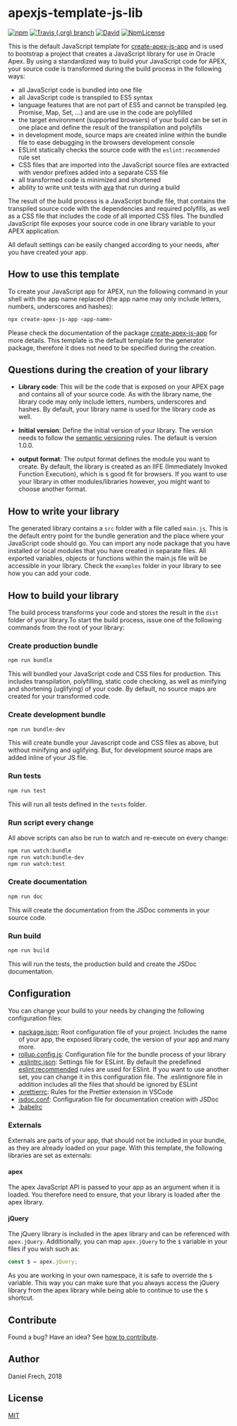 # apexjs-template-js-lib

[![npm](https://img.shields.io/npm/v/apexjs-template-js-lib.svg?style=flat-square)](https://www.npmjs.com/package/apexjs-template-js-lib) [![Travis (.org) branch](https://img.shields.io/travis/dfrechdev/apexjs-template-js-lib/master.svg?style=flat-square)](https://travis-ci.org/dfrechdev/apexjs-template-js-lib) [![David](https://img.shields.io/david/dfrechdev/apexjs-template-js-lib.svg?style=flat-square)](https://github.com/dfrechdev/apexjs-template-js-lib/blob/master/package.json) [![NpmLicense](https://img.shields.io/npm/l/apexjs-template-js-lib.svg?style=flat-square)](https://github.com/dfrechdev/apexjs-template-js-lib/blob/master/LICENSE)

This is the default JavaScript template for [create-apex-js-app][mainproject] and is used to bootstrap a project that creates a JavaScript library for use in Oracle Apex. By using a standardized way to build your JavaScript code for APEX, your source code is transformed during the build process in the following ways:

-   all JavaScript code is bundled into one file
-   all JavaScript code is transpiled to ES5 syntax
-   language features that are not part of ES5 and cannot be transpiled (eg. Promise, Map, Set, ...) and are use in the code are polyfilled
-   the target environment (supported browsers) of your build can be set in one place and define the result of the transpilation and polyfills
-   in development mode, source maps are created inline within the bundle file to ease debugging in the browsers development console
-   ESLint statically checks the source code with the `eslint:recommended` rule set
-   CSS files that are imported into the JavaScript source files are extracted with vendor prefixes added into a separate CSS file
-   all transformed code is minimized and shortened
-   ability to write unit tests with [ava][ava] that run during a build

The result of the build process is a JavaScript bundle file, that contains the transpiled source code with the dependencies and required polyfills, as well as a CSS file that includes the code of all imported CSS files. The bundled JavaScript file exposes your source code in one library variable to your APEX application.

All default settings can be easily changed according to your needs, after you have created your app.

## How to use this template

To create your JavaScript app for APEX, run the following command in your shell with the app name replaced (the app name may only include letters, numbers, underscores and hashes):

```bash
npx create-apex-js-app <app-name>
```

Please check the documentation of the package [create-apex-js-app][mainproject] for more details. This template is the default template for the generator package, therefore it does not need to be specified during the creation.

## Questions during the creation of your library

-   **Library code**: This will be the code that is exposed on your APEX page and contains all of your source code. As with the library name, the library code may only include letters, numbers, underscores and hashes. By default, your library name is used for the library code as well.

-   **Initial version**: Define the initial version of your library. The version needs to follow the [semantic versioning][semver] rules. The default is version 1.0.0.

-   **output format**: The output format defines the module you want to create. By default, the library is created as an IIFE (Immediately Invoked Function Execution), which is s good fit for browsers. If you want to use your library in other modules/libraries however, you might want to choose another format.

## How to write your library

The generated library contains a `src` folder with a file called `main.js`. This is the default entry point for the bundle generation and the place where your JavaScript code should go. You can import any node package that you have installed or local modules that you have created in separate files. All exported variables, objects or functions within the main.js file will be accessible in your library. Check the `examples` folder in your library to see how you can add your code.

## How to build your library

The build process transforms your code and stores the result in the `dist` folder of your library.To start the build process, issue one of the following commands from the root of your library:

### Create production bundle

```bash
npm run bundle
```

This will bundled your JavaScript code and CSS files for production. This includes transpilation, polyfilling, static code checking, as well as minifying and shortening (uglifying) of your code. By default, no source maps are created for your transformed code.

### Create development bundle

```bash
npm run bundle-dev
```

This will create bundle your Javascript code and CSS files as above, but without minifying and uglifying. But, for development source maps are added inline of your JS file.

### Run tests

```bash
npm run test
```
This will run all tests defined in the `tests` folder.

### Run script every change

All above scripts can also be run to watch and re-execute on every change:

```bash
npm run watch:bundle
npm run watch:bundle-dev
npm run watch:test
```

### Create documentation

```bash
npm run doc
```

This will create the documentation from the JSDoc comments in your source code.

### Run build

```bash
npm run build
```

This will run the tests, the production build and create the JSDoc documentation.

## Configuration

You can change your build to your needs by changing the following configuration files:

-   [package.json][packagejson]: Root configuration file of your project. Includes the name of your app, the exposed library code, the version of your app and many more.
-   [rollup.config.js][rollupconf]: Configuration file for the bundle process of your library
-   [.eslintrc.json][eslintconf]: Settings file for ESLint. By default the predefined [eslint:recommended][eslintrecommend] rules are used for ESlint. If you want to use another set, you can change it in this configuration file. The .eslintignore file in addition includes all the files that should be ignored by ESLint
-   [.prettierrc][prettierconf]: Rules for the Prettier extension in VSCode
-   [jsdoc.conf][jsdocconf]: Configuration file for documentation creation with JSDoc
-   [.babelrc][babelconf]

### Externals

Externals are parts of your app, that should not be included in your bundle, as they are already loaded on your page. With this template, the following libraries are set as externals:

#### apex

The apex JavaScript API is passed to your app as an argument when it is loaded. You therefore need to ensure, that your library is loaded after the apex library.

#### jQuery

The jQuery library is included in the apex library and can be referenced with `apex.jQuery`. Additionally, you can map `apex.jQuery` to the `$` variable in your files if you wish such as:

```javascript
const $ = apex.jQuery;
```

As you are working in your own namespace, it is safe to override the `$` variable. This way you can make sure that you always access the jQuery library from the apex library while being able to continue to use the `$` shortcut.

## Contribute

Found a bug? Have an idea? See [how to contribute][contributing].

## Author

Daniel Frech, 2018

## License

[MIT](LICENSE)

[contributing]: /CONTRIBUTING.md
[semver]: https://semver.org/
[mainproject]: https://github.com/dfrechdev/create-apex-js-app
[ava]: https://github.com/avajs/ava
[packagejson]: https://docs.npmjs.com/files/package.json
[babelconf]: https://babeljs.io/docs/en/config-files
[jsdocconf]: http://usejsdoc.org/about-configuring-jsdoc.html
[prettierconf]: https://github.com/prettier/prettier
[eslintconf]: https://eslint.org/docs/user-guide/configuring
[rollupconf]: https://rollupjs.org/guide/en
[eslintrecommend]: https://eslint.org/docs/rules/
